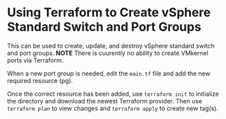 # Using Terraform to Create vSphere Standard Switch and Port Groups
This can be used to create, update, and destroy vSphere standard switch and port groups. **NOTE** There is cuurently no ability to create VMkernel ports via Terraform. 

When a new port group is needed, edit the `main.tf` file and add the new required resource (pg).

Once the correct resource has been added, use `terraform init` to initialize the directory and download the newest Terraform provider. Then use `terraform plan` to view changes and `terraform apply` to create new tag(s).